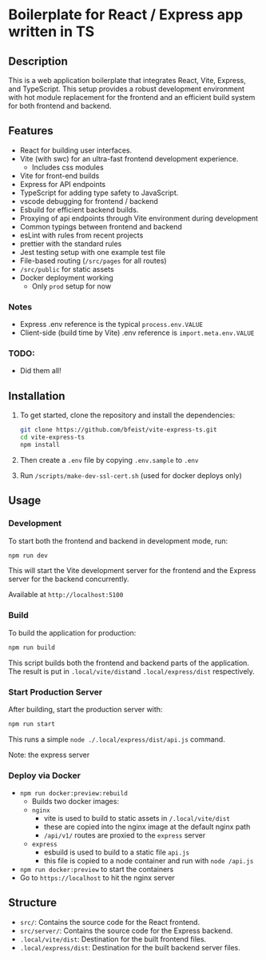 # Boilerplate for React / Express app written in TS

## Description

This is a web application boilerplate that integrates React, Vite, Express, and TypeScript. This setup provides a robust development environment with hot module replacement for the frontend and an efficient build system for both frontend and backend.

## Features

- React for building user interfaces.
- Vite (with swc) for an ultra-fast frontend development experience.
  - Includes css modules
- Vite for front-end builds
- Express for API endpoints
- TypeScript for adding type safety to JavaScript.
- vscode debugging for frontend / backend
- Esbuild for efficient backend builds.
- Proxying of api endpoints through Vite environment during development
- Common typings between frontend and backend
- esLint with rules from recent projects
- prettier with the standard rules
- Jest testing setup with one example test file
- File-based routing (`/src/pages` for all routes)
- `/src/public` for static assets
- Docker deployment working
  - Only `prod` setup for now

### Notes

- Express .env reference is the typical `process.env.VALUE`
- Client-side (build time by Vite) .env reference is `import.meta.env.VALUE`

### TODO:

- Did them all!

## Installation

1. To get started, clone the repository and install the dependencies:

   ```bash
   git clone https://github.com/bfeist/vite-express-ts.git
   cd vite-express-ts
   npm install
   ```

2. Then create a `.env` file by copying `.env.sample` to `.env`
3. Run `/scripts/make-dev-ssl-cert.sh` (used for docker deploys only)

## Usage

### Development

To start both the frontend and backend in development mode, run:

```bash
npm run dev
```

This will start the Vite development server for the frontend and the Express server for the backend concurrently.

Available at `http://localhost:5100`

### Build

To build the application for production:

```bash
npm run build
```

This script builds both the frontend and backend parts of the application. The result is put in `.local/vite/dist`and `.local/express/dist` respectively.

### Start Production Server

After building, start the production server with:

```bash
npm run start
```

This runs a simple `node ./.local/express/dist/api.js` command.

Note: the express server

### Deploy via Docker

- `npm run docker:preview:rebuild`
  - Builds two docker images:
  - `nginx`
    - vite is used to build to static assets in `/.local/vite/dist`
    - these are copied into the nginx image at the default nginx path
    - `/api/v1/` routes are proxied to the `express` server
  - `express`
    - esbuild is used to build to a static file `api.js`
    - this file is copied to a node container and run with `node /api.js`
- `npm run docker:preview` to start the containers
- Go to `https://localhost` to hit the nginx server

## Structure

- `src/`: Contains the source code for the React frontend.
- `src/server/`: Contains the source code for the Express backend.
- `.local/vite/dist`: Destination for the built frontend files.
- `.local/express/dist`: Destination for the built backend server files.
